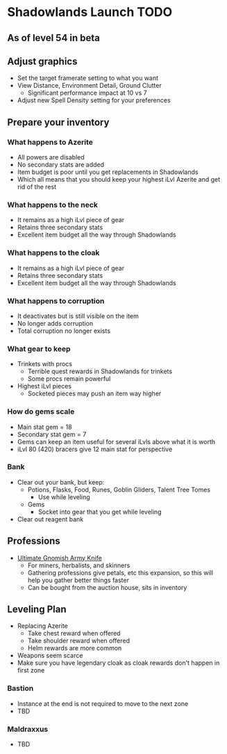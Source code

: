 # Shadowlands Launch TODO

## **As of level 54 in beta**

## Adjust graphics

* Set the target framerate setting to what you want
* View Distance, Environment Detail, Ground Clutter
    - Significant performance impact at 10 vs 7
* Adjust new Spell Density setting for your preferences

## Prepare your inventory

### What happens to Azerite

* All powers are disabled
* No secondary stats are added
* Item budget is poor until you get replacements in Shadowlands
* Which all means that you should keep your highest iLvl Azerite and get rid of the rest

### What happens to the neck

* It remains as a high iLvl piece of gear
* Retains three secondary stats
* Excellent item budget all the way through Shadowlands

### What happens to the cloak

* It remains as a high iLvl piece of gear
* Retains three secondary stats
* Excellent item budget all the way through Shadowlands

### What happens to corruption

* It deactivates but is still visible on the item
* No longer adds corruption
* Total corruption no longer exists

### What gear to keep

* Trinkets with procs
    - Terrible quest rewards in Shadowlands for trinkets
    - Some procs remain powerful
* Highest iLvl pieces
    - Socketed pieces may push an item way higher

### How do gems scale

* Main stat gem = 18
* Secondary stat gem = 7
* Gems can keep an item useful for several iLvls above what it is worth
* iLvl 80 (420) bracers give 12 main stat for perspective

### Bank

* Clear out your bank, but keep:
    - Potions, Flasks, Food, Runes, Goblin Gliders, Talent Tree Tomes
        - Use while leveling
    - Gems
        - Socket into gear that you get while leveling
* Clear out reagent bank

## Professions

* [Ultimate Gnomish Army Knife](https://www.wowhead.com/item=109253/ultimate-gnomish-army-knife)
    - For miners, herbalists, and skinners
    - Gathering professions give petals, etc this expansion, so this will help you gather better things faster
    - Can be bought from the auction house, sits in inventory

## Leveling Plan

* Replacing Azerite
    - Take chest reward when offered
    - Take shoulder reward when offered
    - Helm rewards are more common
* Weapons seem scarce
* Make sure you have legendary cloak as cloak rewards don't happen in first zone

### Bastion

* Instance at the end is not required to move to the next zone
* TBD

### Maldraxxus

* TBD
